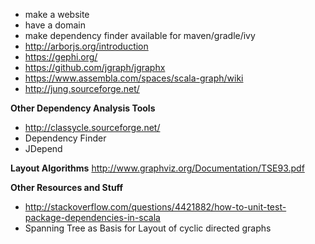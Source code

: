 * make a website
* have a domain
* make dependency finder available for maven/gradle/ivy
* http://arborjs.org/introduction
* https://gephi.org/
* https://github.com/jgraph/jgraphx
* https://www.assembla.com/spaces/scala-graph/wiki
* http://jung.sourceforge.net/

**Other Dependency Analysis Tools** 
* http://classycle.sourceforge.net/
* Dependency Finder
* JDepend

**Layout Algorithms**
http://www.graphviz.org/Documentation/TSE93.pdf

**Other Resources and Stuff**
* http://stackoverflow.com/questions/4421882/how-to-unit-test-package-dependencies-in-scala
* Spanning Tree as Basis for Layout of cyclic directed graphs

